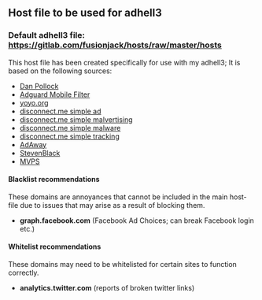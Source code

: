 ## Host file to be used for adhell3

### Default adhell3 file: https://gitlab.com/fusionjack/hosts/raw/master/hosts

This host file has been created specifically for use with my adhell3; It is based on the following sources:

* [Dan Pollock](http://someonewhocares.org/hosts/hosts)
* [Adguard Mobile Filter](https://filters.adtidy.org/extension/chromium/filters/11.txt)
* [yoyo.org](https://pgl.yoyo.org/adservers/serverlist.php?hostformat=hosts&showintro=0)
* [disconnect.me simple ad](https://s3.amazonaws.com/lists.disconnect.me/simple_ad.txt)
* [disconnect.me simple malvertising](https://s3.amazonaws.com/lists.disconnect.me/simple_malvertising.txt)
* [disconnect.me simple malware](https://s3.amazonaws.com/lists.disconnect.me/simple_malware.txt)
* [disconnect.me simple tracking](https://s3.amazonaws.com/lists.disconnect.me/simple_tracking.txt)
* [AdAway](https://raw.githubusercontent.com/AdAway/adaway.github.io/master/hosts.txt)
* [StevenBlack](https://raw.githubusercontent.com/StevenBlack/hosts/master/hosts)
* [MVPS](https://winhelp2002.mvps.org/hosts.txt)

#### Blacklist recommendations
These domains are annoyances that cannot be included in the main host-file due to issues that may arise as a result of blocking them.
* **graph.facebook.com** (Facebook Ad Choices; can break Facebook login etc.)

#### Whitelist recommendations
These domains may need to be whitelisted for certain sites to function correctly.
* **analytics.twitter.com** (reports of broken twitter links)
